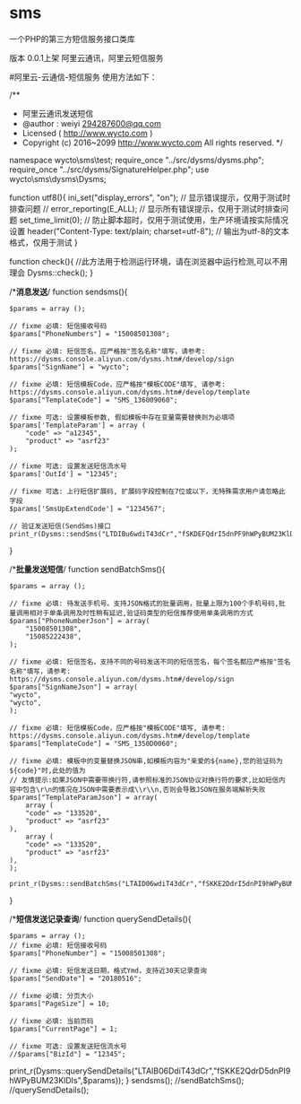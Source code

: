 # sms
一个PHP的第三方短信服务接口类库

版本 0.0.1上架  阿里云通讯，阿里云短信服务

#阿里云-云通信-短信服务 使用方法如下：

/**
 * 阿里云通讯发送短信
 * @author : weiyi <294287600@qq.com>
 * Licensed ( http://www.wycto.com )
 * Copyright (c) 2016~2099 http://www.wycto.com All rights reserved.
 */

namespace wycto\sms\test;
require_once "../src/dysms/dysms.php";
require_once "../src/dysms/SignatureHelper.php";
use wycto\sms\dysms\Dysms;

function utf8(){
    ini_set("display_errors", "on"); // 显示错误提示，仅用于测试时排查问题
    // error_reporting(E_ALL); // 显示所有错误提示，仅用于测试时排查问题
    set_time_limit(0); // 防止脚本超时，仅用于测试使用，生产环境请按实际情况设置
    header("Content-Type: text/plain; charset=utf-8"); // 输出为utf-8的文本格式，仅用于测试
}



function check(){
    //此方法用于检测运行环境，请在浏览器中运行检测,可以不用理会
    Dysms::check();
}

/***************消息发送**************/
function sendsms(){

    $params = array ();

    // fixme 必填: 短信接收号码
    $params["PhoneNumbers"] = "15008501308";

    // fixme 必填: 短信签名，应严格按"签名名称"填写，请参考: https://dysms.console.aliyun.com/dysms.htm#/develop/sign
    $params["SignName"] = "wycto";

    // fixme 必填: 短信模板Code，应严格按"模板CODE"填写, 请参考: https://dysms.console.aliyun.com/dysms.htm#/develop/template
    $params["TemplateCode"] = "SMS_136009060";

    // fixme 可选: 设置模板参数, 假如模板中存在变量需要替换则为必填项
    $params['TemplateParam'] = array (
        "code" => "a12345",
        "product" => "asrf23"
    );

    // fixme 可选: 设置发送短信流水号
    $params['OutId'] = "12345";

    // fixme 可选: 上行短信扩展码, 扩展码字段控制在7位或以下，无特殊需求用户请忽略此字段
    $params['SmsUpExtendCode'] = "1234567";

    // 验证发送短信(SendSms)接口
    print_r(Dysms::sendSms("LTDIBu6wdiT43dCr","fSKDEFQdrI5dnPF9hWPyBUM23KlDIs",$params));
}


/***************批量发送短信**************/
function sendBatchSms(){

    $params = array ();

    // fixme 必填: 待发送手机号。支持JSON格式的批量调用，批量上限为100个手机号码,批量调用相对于单条调用及时性稍有延迟,验证码类型的短信推荐使用单条调用的方式
    $params["PhoneNumberJson"] = array(
        "15008501308",
        "15085222438",
    );

    // fixme 必填: 短信签名，支持不同的号码发送不同的短信签名，每个签名都应严格按"签名名称"填写，请参考: https://dysms.console.aliyun.com/dysms.htm#/develop/sign
    $params["SignNameJson"] = array(
    "wycto",
    "wycto",
    );

    // fixme 必填: 短信模板Code，应严格按"模板CODE"填写, 请参考: https://dysms.console.aliyun.com/dysms.htm#/develop/template
    $params["TemplateCode"] = "SMS_1350D0060";

    // fixme 必填: 模板中的变量替换JSON串,如模板内容为"亲爱的${name},您的验证码为${code}"时,此处的值为
    // 友情提示:如果JSON中需要带换行符,请参照标准的JSON协议对换行符的要求,比如短信内容中包含\r\n的情况在JSON中需要表示成\\r\\n,否则会导致JSON在服务端解析失败
    $params["TemplateParamJson"] = array(
        array (
        "code" => "133520",
        "product" => "asrf23"
    ),
        array (
        "code" => "133520",
        "product" => "asrf23"
    ),
    );

    print_r(Dysms::sendBatchSms("LTAID06wdiT43dCr","fSKKE2DdrI5dnPI9hWPyBUM23KlDIs",$params));
}


/***************短信发送记录查询**************/
function querySendDetails(){

    $params = array ();
    // fixme 必填: 短信接收号码
    $params["PhoneNumber"] = "15008501308";

    // fixme 必填: 短信发送日期，格式Ymd，支持近30天记录查询
    $params["SendDate"] = "20180516";

    // fixme 必填: 分页大小
    $params["PageSize"] = 10;

    // fixme 必填: 当前页码
    $params["CurrentPage"] = 1;

    // fixme 可选: 设置发送短信流水号
    //$params["BizId"] = "12345";

print_r(Dysms::querySendDetails("LTAIB06DdiT43dCr","fSKKE2QdrD5dnPI9hWPyBUM23KlDIs",$params));
}
sendsms();
//sendBatchSms();
//querySendDetails();
